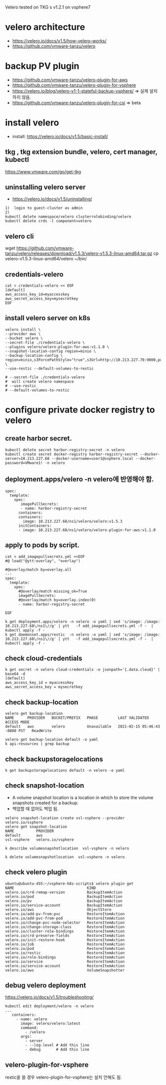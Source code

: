 Velero tested on TKG s v1.2.1 on vsphere7

# velero architecture
- https://velero.io/docs/v1.5/how-velero-works/
- https://github.com/vmware-tanzu/velero


# backup PV plugin
- https://github.com/vmware-tanzu/velero-plugin-for-aws
- https://github.com/vmware-tanzu/velero-plugin-for-vsphere
- https://velero.io/blog/velero-v1-1-stateful-backup-vsphere/ => 실제 설치하지 않음.
- https://github.com/vmware-tanzu/velero-plugin-for-csi => beta




#  install velero
- install: https://velero.io/docs/v1.5/basic-install/

## tkg , tkg extension bundle, velero, cert manager, kubectl
https://www.vmware.com/go/get-tkg


## uninstalling velero server
- https://velero.io/docs/v1.5/uninstalling/
```
1)  login to guest-cluster as admin
2) 
kubectl delete namespace/velero clusterrolebinding/velero
kubectl delete crds -l component=velero
```


## velero cli
wget https://github.com/vmware-tanzu/velero/releases/download/v1.5.3/velero-v1.5.3-linux-amd64.tar.gz
cp velero-v1.5.3-linux-amd64/velero ~/bin/


## credentials-velero
```
cat > credentials-velero << EOF
[default]
aws_access_key_id=myaccesskey
aws_secret_access_key=mysecretkey
EOF
```

## install velero server on k8s
```
velero install \
--provider aws \
--bucket velero \
--secret-file ./credentials-velero \
--plugins velero/velero-plugin-for-aws:v1.1.0 \
--snapshot-location-config region=minio \
--backup-location-config \
region=minio,s3ForcePathStyle="true",s3Url=http://10.213.227.70:9000,publicUrl=http://10.213.227.70:9000 \
--use-restic --default-volumes-to-restic 

# --secret-file ./credentials-velero 
#  will create velero namespace
# --use-restic 
# --default-volumes-to-restic 
```

# configure private docker registry to velero 

## create harbor secret.
```
kubectl delete secret harbor-registry-secret -n velero
kubectl create secret docker-registry harbor-registry-secret --docker-server=10.213.227.68 --docker-username=user1@vsphere.local --docker-password=VMware1! -n velero
```

## deployment.apps/velero -n velero에 반영해야 함.
```
spec:
  template:
    spec:
       imagePullSecrets:
       - name: harbor-registry-secret
      containers:
      containers:
        image: 10.213.227.68/ns1/velero/velero:v1.5.3
      initContainers:
      - image: 10.213.227.68/ns1/velero/velero-plugin-for-aws:v1.1.0
```

## apply to pods by script.

```
cat > add_imagepullsecrets.yml <<EOF
#@ load("@ytt:overlay", "overlay")

#@overlay/match by=overlay.all
---
spec:
  template:
    spec:
      #@overlay/match missing_ok=True
      imagePullSecrets:
      #@overlay/match by=overlay.index(0)
      - name: harbor-registry-secret
 
EOF
```

```
k get deployment.apps/velero -n velero -o yaml | sed 's/image: /image: 10.213.227.68\/ns1\//g' | ytt   -f add_imagepullsecrets.yml -f -  | kubectl apply -f -
k get daemonset.apps/restic  -n velero -o yaml | sed 's/image: /image: 10.213.227.68\/ns1\//g' | ytt   -f add_imagepullsecrets.yml -f -  | kubectl apply -f -
```


## check  cloud-credentials 
```
k get secret -n velero cloud-credentials -o jsonpath='{.data.cloud}' | base64 -d
[default]
aws_access_key_id = myaccesskey
aws_secret_access_key = mysecretkey
```

## check backup-location
```
velero get backup-location
NAME      PROVIDER   BUCKET/PREFIX   PHASE         LAST VALIDATED                  ACCESS MODE
default   aws        velero          Unavailable   2021-02-15 05:46:43 -0800 PST   ReadWrite
```
```
velero get backup-location default -o yaml
k api-resources | grep backup
```

## check backupstoragelocations
```
k get backupstoragelocations default -n velero -o yaml
```

## check snapshot-location
-  A volume snapshot location is a location in which to store the volume snapshots created for a backup.
- 백업할 때 없어도 백업 됨.

```
velero snapshot-location create vsl-vsphere --provider velero.io/vsphere
velero get snapshot-location
NAME          PROVIDER
default       aws
vsl-vsphere   velero.io/vsphere

k describe volumesnapshotlocation  vsl-vsphere -n velero

k delete volumesnapshotlocation  vsl-vsphere -n velero
```

## check velero plugin
```
ubuntu@ubuntu-455:~/vsphere-k8s-scripts$ velero plugin get 
NAME                                 KIND
velero.io/crd-remap-version          BackupItemAction
velero.io/pod                        BackupItemAction
velero.io/pv                         BackupItemAction
velero.io/service-account            BackupItemAction
velero.io/aws                        ObjectStore
velero.io/add-pv-from-pvc            RestoreItemAction
velero.io/add-pvc-from-pod           RestoreItemAction
velero.io/change-pvc-node-selector   RestoreItemAction
velero.io/change-storage-class       RestoreItemAction
velero.io/cluster-role-bindings      RestoreItemAction
velero.io/crd-preserve-fields        RestoreItemAction
velero.io/init-restore-hook          RestoreItemAction
velero.io/job                        RestoreItemAction
velero.io/pod                        RestoreItemAction
velero.io/restic                     RestoreItemAction
velero.io/role-bindings              RestoreItemAction
velero.io/service                    RestoreItemAction
velero.io/service-account            RestoreItemAction
velero.io/aws                        VolumeSnapshotter

```


## debug velero deployment
https://velero.io/docs/v1.5/troubleshooting/

```
kubectl edit deployment/velero -n velero
...
   containers:
     - name: velero
       image: velero/velero:latest
       command:
         - /velero
       args:
         - server
         - --log-level # Add this line
         - debug       # Add this line
```


##  velero-plugin-for-vsphere 
restic을 쓸 경우 velero-plugin-for-vsphere는 설치 안해도 됨.

